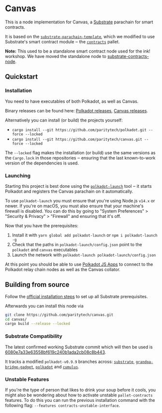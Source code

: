 # Canvas

This is a node implementation for Canvas, a [Substrate](https://github.com/paritytech/substrate)
parachain for smart contracts.

It is based on the
[`substrate-parachain-template`](https://github.com/substrate-developer-hub/substrate-parachain-template/),
which we modified to use Substrate's smart contract module ‒ the [`contracts`](https://github.com/paritytech/substrate/tree/master/frame/contracts)
pallet.

**Note:** This used to be a standalone smart contract node used for the ink! workshop. We
have moved the standalone node to [substrate-contracts-node](https://github.com/paritytech/substrate-contracts-node/).

## Quickstart

### Installation 

You need to have executables of both Polkadot, as well as Canvas.

Binary releases can be found here:
[Polkadot releases](https://github.com/paritytech/polkadot/releases),
[Canvas releases](https://github.com/paritytech/canvas/releases).

Alternatively you can install (or build) the projects yourself:

* `cargo install --git https://github.com/paritytech/polkadot.git --force --locked`
* `cargo install --git https://github.com/paritytech/canvas.git --force --locked`

The `--locked` flag makes the installation (or build) use the same versions as the `Cargo.lock`
in those repositories ‒ ensuring that the last known-to-work version of the dependencies is used.

### Launching

Starting this project is best done using the [`polkadot-launch`](https://github.com/paritytech/polkadot-launch) tool ‒
it starts Polkadot and registers the Canvas parachain on it automatically.

To use `polkadot-launch` you must ensure that you're using Node.js `v14.x` or newer. If
you're on macOS, you must also ensure that your machine's firewall is disabled. You can
do this by going to "System Preferences" > "Security & Privacy" > "Firewall" and ensuring
that it's off.

Now that you have the prerequisites:
1. Install it with `yarn global add polkadot-launch` or `npm i polkadot-launch -g`
1. Check that the paths in `polkadot-launch/config.json` point to the `polkadot` and `canvas` executables
1. Launch the network with `polkadot-launch polkadot-launch/config.json`

At this point you should be able to use [Polkadot JS Apps](https://polkadot.js.org/apps/)
to connect to the Polkadot relay chain nodes as well as the Canvas collator.

## Building from source

Follow the [official installation steps](https://substrate.dev/docs/en/knowledgebase/getting-started/) 
to set up all Substrate prerequisites.

Afterwards you can install this node via

```bash
git clone https://github.com/paritytech/canvas.git 
cd canvas/
cargo build --release --locked 
```

### Substrate Compatibility

The latest confirmed working Substrate commit which will then be used is
[6080e7a33e63558bf619c240b1ada2cb08c8b443](https://github.com/paritytech/substrate/commit/6080e7a33e63558bf619c240b1ada2cb08c8b443).

It tracks a modified `polkadot-v0.9.9` branches across:
[`substrate`](https://github.com/paritytech/substrate/tree/hc-contract-experiment-patched-v0.9.9),
[`grandpa-bridge-gadget`](https://github.com/paritytech/grandpa-bridge-gadget/tree/hc-contract-experiment-patched-v0.9.9),
[`polkadot`](https://github.com/paritytech/polkadot/tree/hc-contract-experiment-patched-v0.9.9) and 
[`cumulus`](https://github.com/paritytech/cumulus/tree/hc-contract-experiment-patched-v0.9.9).

### Unstable Features

If you're the type of person that likes to drink your soup before it cools, you might
also be wondering about how to activate unstable `pallet-contracts` features. To do this
you can run the previous installation command with the following flag: 
`--features contracts-unstable-interface`.
